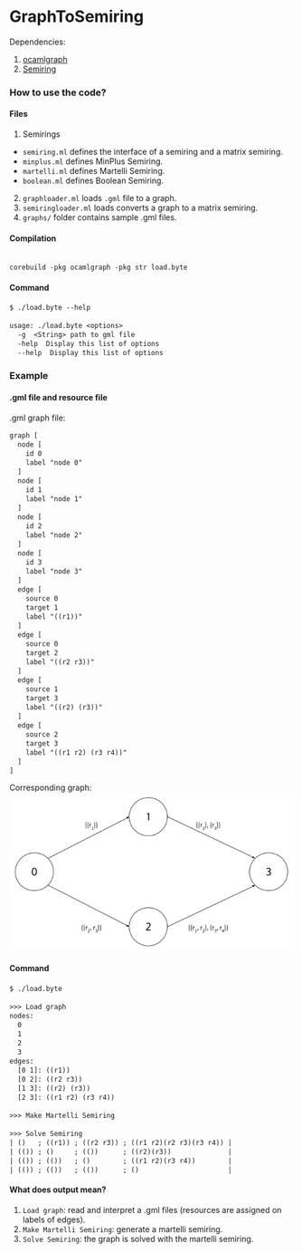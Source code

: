 GraphToSemiring
===============

Dependencies:

1. [ocamlgraph](https://github.com/backtracking/ocamlgraph)
2. [Semiring](https://github.com/kalasoo/Semiring)


### How to use the code?

#### Files

1. Semirings
  * `semiring.ml` defines the interface of a semiring and a matrix semiring.
  * `minplus.ml` defines MinPlus Semiring.
  * `martelli.ml` defines Martelli Semiring.
  * `boolean.ml` defines Boolean Semiring.
2. `graphloader.ml` loads `.gml` file to a graph.
3. `semiringloader.ml` loads converts a graph to a matrix semiring.
3. `graphs/` folder contains sample .gml files.

#### Compilation

```shell

corebuild -pkg ocamlgraph -pkg str load.byte

```

#### Command

```shell
$ ./load.byte --help

usage: ./load.byte <options>
  -g  <String> path to gml file
  -help  Display this list of options
  --help  Display this list of options
```

### Example

#### .gml file and resource file

.gml graph file:
```gml
graph [
  node [
    id 0
    label "node 0"
  ]
  node [
    id 1
    label "node 1"
  ]
  node [
    id 2
    label "node 2"
  ]
  node [
    id 3
    label "node 3"
  ]
  edge [
    source 0
    target 1
    label "((r1))"
  ]
  edge [
    source 0
    target 2
    label "((r2 r3))"
  ]
  edge [
    source 1
    target 3
    label "((r2) (r3))"
  ]
  edge [
    source 2
    target 3
    label "((r1 r2) (r3 r4))"
  ]
]
```

Corresponding graph:
![basic_graph](graphs/basic.png)

#### Command
```
$ ./load.byte

>>> Load graph
nodes:
  0
  1
  2
  3
edges:
  [0 1]: ((r1))
  [0 2]: ((r2 r3))
  [1 3]: ((r2) (r3))
  [2 3]: ((r1 r2) (r3 r4))

>>> Make Martelli Semiring

>>> Solve Semiring
| ()   ; ((r1)) ; ((r2 r3)) ; ((r1 r2)(r2 r3)(r3 r4)) |
| (()) ; ()     ; (())      ; ((r2)(r3))              |
| (()) ; (())   ; ()        ; ((r1 r2)(r3 r4))        |
| (()) ; (())   ; (())      ; ()                      |
```

#### What does output mean?

1. `Load graph`: read and interpret a .gml files (resources are assigned on labels of edges).
2. `Make Martelli Semiring`: generate a martelli semiring.
3. `Solve Semiring`: the graph is solved with the martelli semiring.

